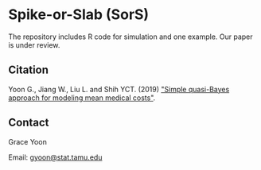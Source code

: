 # Spike-or-Slab (SorS)
The repository includes R code for simulation and one example. Our paper is under review.

## Citation
Yoon G., Jiang W., Liu L. and Shih YCT. (2019) ["Simple quasi-Bayes approach for modeling mean medical costs"](https://www.degruyter.com/view/j/ijb.ahead-of-print/ijb-2018-0122/ijb-2018-0122.xml).

## Contact
Grace Yoon

Email: gyoon@stat.tamu.edu
